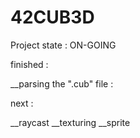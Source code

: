 # 42CUB3D


Project state : ON-GOING

finished :

__parsing the ".cub" file :

next :

__raycast
__texturing
__sprite